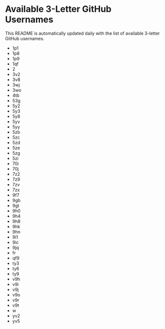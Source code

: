 # Available 3-Letter GitHub Usernames

This README is automatically updated daily with the list of available 3-letter GitHub usernames.

- 1p1
- 1p8
- 1p9
- 1qf
- 2
- 3v2
- 3v8
- 3wj
- 3wo
- 4tb
- 53g
- 5y2
- 5y3
- 5y8
- 5yv
- 5yy
- 5zb
- 5zc
- 5zd
- 5ze
- 5zg
- 5zi
- 70i
- 70j
- 7z2
- 7z9
- 7zv
- 7zx
- 9f7
- 9gb
- 9gt
- 9h0
- 9h4
- 9h8
- 9hk
- 9hn
- 9i1
- 9ic
- 9jq
- fr
- qf9
- ty3
- ty6
- ty9
- v9h
- v9i
- v9j
- v9o
- v9r
- v9t
- w
- yv2
- yv5
